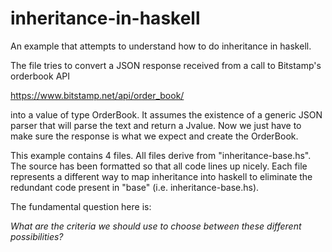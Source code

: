 inheritance-in-haskell
======================

An example that attempts to understand how to do inheritance in haskell.

The file tries to convert a JSON response received from a call to Bitstamp's orderbook API

https://www.bitstamp.net/api/order_book/

into a value of type OrderBook. It assumes the existence of a generic JSON parser that will parse the text and return a Jvalue. Now we just have to make sure the response is what we expect and create the OrderBook. 

This example contains 4 files. All files derive from "inheritance-base.hs". The source has been formatted so that all code lines up nicely. Each file represents a different way to map inheritance into haskell to eliminate the redundant code present in "base" (i.e. inheritance-base.hs).

The fundamental question here is:

*What are the criteria we should use to choose between these different possibilities?*
